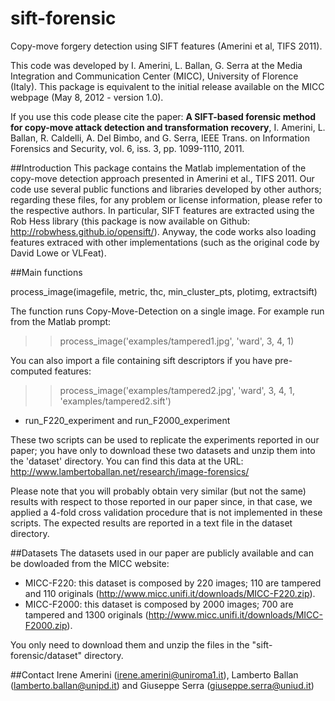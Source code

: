 # sift-forensic
Copy-move forgery detection using SIFT features (Amerini et al, TIFS 2011).

This code was developed by I. Amerini, L. Ballan, G. Serra at the Media Integration and Communication Center (MICC), University of Florence (Italy). This package is equivalent to the initial release available on the MICC webpage (May 8, 2012 - version 1.0).

If you use this code please cite the paper:
**A SIFT-based forensic method for copy-move attack detection and transformation recovery**, I. Amerini, L. Ballan, R. Caldelli, A. Del Bimbo, and G. Serra, IEEE Trans. on Information Forensics and Security, vol. 6, iss. 3, pp. 1099-1110, 2011.


##Introduction
This package contains the Matlab implementation of the copy-move detection approach presented in Amerini et al., TIFS 2011. Our code use several public functions and libraries developed by other authors; regarding these files, for any problem or license information, please refer to the respective authors.
In particular, SIFT features are extracted using the Rob Hess library (this package is now available on Github: http://robwhess.github.io/opensift/). Anyway, the code works also loading features extraced with other implementations (such as the original code by David Lowe or VLFeat).


##Main functions

process_image(imagefile, metric, thc, min_cluster_pts, plotimg, extractsift)

The function runs Copy-Move-Detection on a single image. For example run from the Matlab prompt:
>> process_image('examples/tampered1.jpg', 'ward', 3, 4, 1)

You can also import a file containing sift descriptors if you have pre-computed features:
>> process_image('examples/tampered2.jpg', 'ward', 3, 4, 1, 'examples/tampered2.sift')

- run_F220_experiment and run_F2000_experiment

These two scripts can be used to replicate the experiments reported in our paper; you have only to download these two datasets and unzip them into the 'dataset' directory. You can find this data at the URL:
http://www.lambertoballan.net/research/image-forensics/

Please note that you will probably obtain very similar (but not the same) results with respect to those reported in our paper since, in that case, we applied a 4-fold cross validation procedure that is not implemented in these scripts. The expected results are reported in a text file in the dataset directory.


##Datasets
The datasets used in our paper are publicly available and can be dowloaded from the MICC website:
- MICC-F220: this dataset is composed by 220 images; 110 are tampered and 110 originals (http://www.micc.unifi.it/downloads/MICC-F220.zip).
- MICC-F2000: this dataset is composed by 2000 images; 700 are tampered and 1300 originals (http://www.micc.unifi.it/downloads/MICC-F2000.zip).

You only need to download them and unzip the files in the "sift-forensic/dataset" directory.


##Contact
Irene Amerini (irene.amerini@uniroma1.it), Lamberto Ballan (lamberto.ballan@unipd.it) and Giuseppe Serra (giuseppe.serra@uniud.it)
